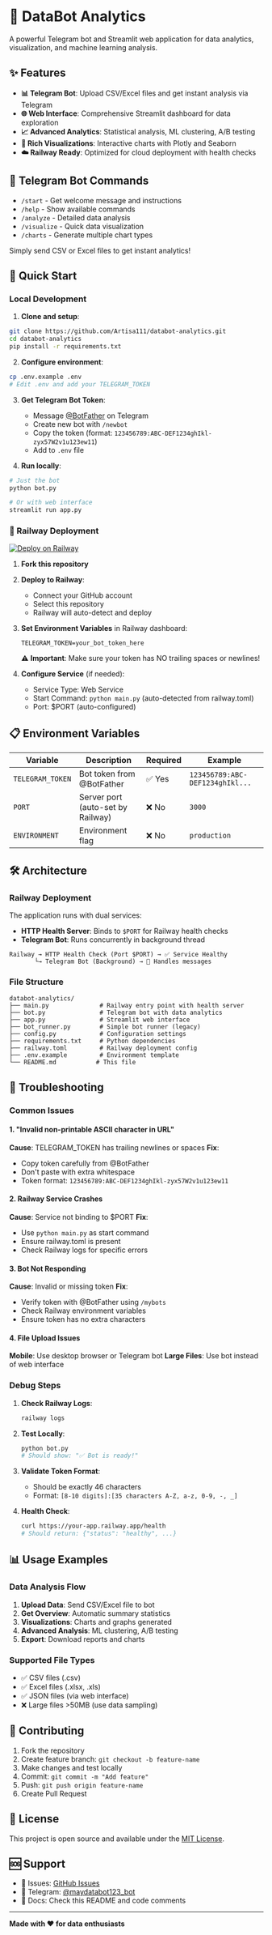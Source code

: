 # 🚀 DataBot Analytics

A powerful Telegram bot and Streamlit web application for data analytics, visualization, and machine learning analysis.

## ✨ Features

- **📊 Telegram Bot**: Upload CSV/Excel files and get instant analysis via Telegram
- **🌐 Web Interface**: Comprehensive Streamlit dashboard for data exploration
- **📈 Advanced Analytics**: Statistical analysis, ML clustering, A/B testing
- **🎨 Rich Visualizations**: Interactive charts with Plotly and Seaborn
- **☁️ Railway Ready**: Optimized for cloud deployment with health checks

## 🤖 Telegram Bot Commands

- `/start` - Get welcome message and instructions
- `/help` - Show available commands
- `/analyze` - Detailed data analysis
- `/visualize` - Quick data visualization
- `/charts` - Generate multiple chart types

Simply send CSV or Excel files to get instant analytics!

## 🚀 Quick Start

### Local Development

1. **Clone and setup**:
```bash
git clone https://github.com/Artisa111/databot-analytics.git
cd databot-analytics
pip install -r requirements.txt
```

2. **Configure environment**:
```bash
cp .env.example .env
# Edit .env and add your TELEGRAM_TOKEN
```

3. **Get Telegram Bot Token**:
   - Message [@BotFather](https://t.me/botfather) on Telegram
   - Create new bot with `/newbot`
   - Copy the token (format: `123456789:ABC-DEF1234ghIkl-zyx57W2v1u123ew11`)
   - Add to `.env` file

4. **Run locally**:
```bash
# Just the bot
python bot.py

# Or with web interface
streamlit run app.py
```

### 🚄 Railway Deployment

[![Deploy on Railway](https://railway.app/button.svg)](https://railway.app/new)

1. **Fork this repository**
2. **Deploy to Railway**:
   - Connect your GitHub account
   - Select this repository
   - Railway will auto-detect and deploy

3. **Set Environment Variables** in Railway dashboard:
   ```
   TELEGRAM_TOKEN=your_bot_token_here
   ```
   
   ⚠️ **Important**: Make sure your token has NO trailing spaces or newlines!

4. **Configure Service** (if needed):
   - Service Type: Web Service
   - Start Command: `python main.py` (auto-detected from railway.toml)
   - Port: $PORT (auto-configured)

## 📋 Environment Variables

| Variable | Description | Required | Example |
|----------|-------------|----------|---------|
| `TELEGRAM_TOKEN` | Bot token from @BotFather | ✅ Yes | `123456789:ABC-DEF1234ghIkl...` |
| `PORT` | Server port (auto-set by Railway) | ❌ No | `3000` |
| `ENVIRONMENT` | Environment flag | ❌ No | `production` |

## 🛠️ Architecture

### Railway Deployment

The application runs with dual services:
- **HTTP Health Server**: Binds to `$PORT` for Railway health checks
- **Telegram Bot**: Runs concurrently in background thread

```
Railway → HTTP Health Check (Port $PORT) → ✅ Service Healthy
       └→ Telegram Bot (Background) → 🤖 Handles messages
```

### File Structure

```
databot-analytics/
├── main.py              # Railway entry point with health server
├── bot.py               # Telegram bot with data analytics
├── app.py               # Streamlit web interface  
├── bot_runner.py        # Simple bot runner (legacy)
├── config.py            # Configuration settings
├── requirements.txt     # Python dependencies
├── railway.toml         # Railway deployment config
├── .env.example         # Environment template
└── README.md           # This file
```

## 🔧 Troubleshooting

### Common Issues

#### 1. "Invalid non-printable ASCII character in URL"
**Cause**: TELEGRAM_TOKEN has trailing newlines or spaces
**Fix**: 
- Copy token carefully from @BotFather
- Don't paste with extra whitespace
- Token format: `123456789:ABC-DEF1234ghIkl-zyx57W2v1u123ew11`

#### 2. Railway Service Crashes
**Cause**: Service not binding to $PORT
**Fix**: 
- Use `python main.py` as start command
- Ensure railway.toml is present
- Check Railway logs for specific errors

#### 3. Bot Not Responding  
**Cause**: Invalid or missing token
**Fix**:
- Verify token with @BotFather using `/mybots`
- Check Railway environment variables
- Ensure token has no extra characters

#### 4. File Upload Issues
**Mobile**: Use desktop browser or Telegram bot
**Large Files**: Use bot instead of web interface

### Debug Steps

1. **Check Railway Logs**:
   ```bash
   railway logs
   ```

2. **Test Locally**:
   ```bash
   python bot.py
   # Should show: "✅ Bot is ready!"
   ```

3. **Validate Token Format**:
   - Should be exactly 46 characters
   - Format: `[8-10 digits]:[35 characters A-Z, a-z, 0-9, -, _]`

4. **Health Check**:
   ```bash
   curl https://your-app.railway.app/health
   # Should return: {"status": "healthy", ...}
   ```

## 📊 Usage Examples

### Data Analysis Flow

1. **Upload Data**: Send CSV/Excel file to bot
2. **Get Overview**: Automatic summary statistics  
3. **Visualizations**: Charts and graphs generated
4. **Advanced Analysis**: ML clustering, A/B testing
5. **Export**: Download reports and charts

### Supported File Types

- ✅ CSV files (.csv)
- ✅ Excel files (.xlsx, .xls)  
- ✅ JSON files (via web interface)
- ❌ Large files >50MB (use data sampling)

## 🤝 Contributing

1. Fork the repository
2. Create feature branch: `git checkout -b feature-name`
3. Make changes and test locally
4. Commit: `git commit -m "Add feature"`
5. Push: `git push origin feature-name`  
6. Create Pull Request

## 📄 License

This project is open source and available under the [MIT License](LICENSE).

## 🆘 Support

- 📧 Issues: [GitHub Issues](https://github.com/Artisa111/databot-analytics/issues)
- 💬 Telegram: [@maydatabot123_bot](https://t.me/maydatabot123_bot)
- 📖 Docs: Check this README and code comments

---

**Made with ❤️ for data enthusiasts**